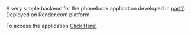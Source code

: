 A very simple backend for the phonebook application developed in [part2](../part2/the-phonebook/). Deployed on Render.com platform. 

To access the application [Click Here!](https://phonebook-f80l.onrender.com)